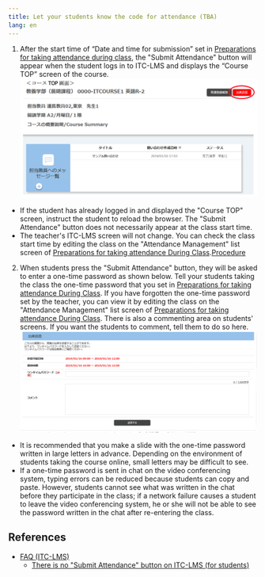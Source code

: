 ```yaml
---
title: Let your students know the code for attendance (TBA)
lang: en
---
```

1. After the start time of “Date and time for submission” set in <a href="prepare_attendances" target="">Preparations for taking attendance during class</a>, the "Submit Attendance" button will appear when the student logs in to ITC-LMS and displays the “Course TOP” screen of the course.
![出席送信](at1.png)
  * If the student has already logged in and displayed the "Course TOP" screen, instruct the student to reload the browser. The "Submit Attendance" button does not necessarily appear at the class start time.
  * The teacher's ITC-LMS screen will not change. You can check the class start time by editing the class on the "Attendance Management" list screen of <a href="prepare_attendances" target="">Preparations for taking attendance During Class</a>.[Procedure](https://youtu.be/uKfoTtTSuUU)
2. When students press the "Submit Attendance" button, they will be asked to enter a one-time password as shown below. Tell your students taking the class the one-time password that you set in <a href="prepare_attendances" target="">Preparations for taking attendance During Class</a>. If you have forgotten the one-time password set by the teacher, you can view it by editing the class on the "Attendance Management" list screen of <a href="prepare_attendances" target="">Preparations for taking attendance During Class</a>. There is also a commenting area on students' screens. If you want the students to comment, tell them to do so here.
![ワンタイムパスワードの入力](at2.png)
  * It is recommended that you make a slide with the one-time password written in large letters in advance. Depending on the environment of students taking the course online, small letters may be difficult to see.
  * If a one-time password is sent in chat on the video conferencing system, typing errors can be reduced because students can copy and paste. However, students cannot see what was written in the chat before they participate in the class; if a network failure causes a student to leave the video conferencing system, he or she will not be able to see the password written in the chat after re-entering the class.

## References
* <a href="https://www.ecc.u-tokyo.ac.jp/itc-lms/faq.html">FAQ (ITC-LMS)</a>
  * <a href="https://www.ecc.u-tokyo.ac.jp/announcement/2014/05/13_1905.html">There is no "Submit Attendance" button on ITC-LMS (for students)</a>


